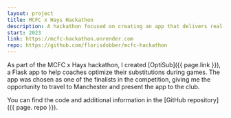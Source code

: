 ```yaml
---
layout: project
title: MCFC x Hays Hackathon
description: A hackathon focused on creating an app that delivers real-time actionable insights to coaches during football matches.
start: 2023
link: https://mcfc-hackathon.onrender.com
repo: https://github.com/florisdobber/mcfc-hackathon
---
```


As part of the MCFC x Hays hackathon, I created [OptiSub]({{ page.link }}), a Flask app to help coaches optimize their substitutions during games. The app was chosen as one of the finalists in the competition, giving me the opportunity to travel to Manchester and present the app to the club.

You can find the code and additional information in the [GitHub repository]({{ page. repo }}).